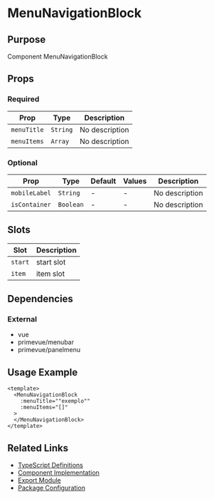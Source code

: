 # MenuNavigationBlock

## Purpose

Component MenuNavigationBlock

## Props

### Required

| Prop        | Type     | Description    |
| ----------- | -------- | -------------- |
| `menuTitle` | `String` | No description |
| `menuItems` | `Array`  | No description |

### Optional

| Prop          | Type      | Default | Values | Description    |
| ------------- | --------- | ------- | ------ | -------------- |
| `mobileLabel` | `String`  | -       | -      | No description |
| `isContainer` | `Boolean` | -       | -      | No description |

## Slots

| Slot    | Description |
| ------- | ----------- |
| `start` | start slot  |
| `item`  | item slot   |

## Dependencies

### External

- vue
- primevue/menubar
- primevue/panelmenu

## Usage Example

```vue
<template>
  <MenuNavigationBlock
    :menuTitle=""exemplo""
    :menuItems="[]"
  >
  </MenuNavigationBlock>
</template>
```

## Related Links

- [TypeScript Definitions](./MenuNavigationBlock.d.ts)
- [Component Implementation](./MenuNavigationBlock.vue)
- [Export Module](./menunavigationblock.js)
- [Package Configuration](./package.json)
